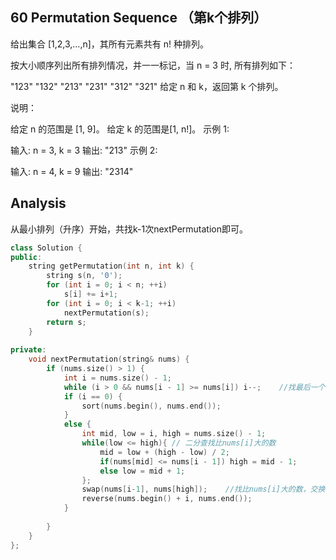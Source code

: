 ## 60 Permutation Sequence （第k个排列）

给出集合 [1,2,3,…,n]，其所有元素共有 n! 种排列。

按大小顺序列出所有排列情况，并一一标记，当 n = 3 时, 所有排列如下：

"123"
"132"
"213"
"231"
"312"
"321"
给定 n 和 k，返回第 k 个排列。

说明：

给定 n 的范围是 [1, 9]。
给定 k 的范围是[1,  n!]。
示例 1:

输入: n = 3, k = 3
输出: "213"
示例 2:

输入: n = 4, k = 9
输出: "2314"

## Analysis

从最小排列（升序）开始，共找k-1次nextPermutation即可。

```c++
class Solution {
public:
    string getPermutation(int n, int k) {
        string s(n, '0');
        for (int i = 0; i < n; ++i)
            s[i] += i+1;
        for (int i = 0; i < k-1; ++i)
            nextPermutation(s);
        return s;
    }
    
private:
    void nextPermutation(string& nums) {
        if (nums.size() > 1) {
            int i = nums.size() - 1;
            while (i > 0 && nums[i - 1] >= nums[i]) i--;    //找最后一个nums[i - 1] < nums[i]的位置
            if (i == 0) {
                sort(nums.begin(), nums.end());
            }
            else {
                int mid, low = i, high = nums.size() - 1;
                while(low <= high){ // 二分查找比nums[i]大的数
                    mid = low + (high - low) / 2;
                    if(nums[mid] <= nums[i - 1]) high = mid - 1;
                    else low = mid + 1;
                }; 
                swap(nums[i-1], nums[high]);    //找比nums[i]大的数，交换
                reverse(nums.begin() + i, nums.end());
            }
            
        }
    }
};
```

